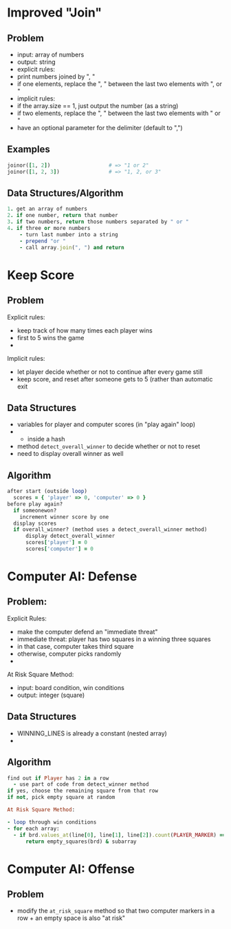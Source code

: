 # Improved "Join"

## Problem

- input: array of numbers
- output: string
- explicit rules: 
-   print numbers joined by ", "
-   if one elements, replace the ", " between the last two elements with ", or " 
- implicit rules:
-   if the array.size == 1, just output the number (as a string)
-   if two elements, replace the ", " between the last two elements with " or " 
-   have an optional parameter for the delimiter (default to ",")

## Examples

```ruby
joinor([1, 2])                   # => "1 or 2"
joinor([1, 2, 3])                # => "1, 2, or 3"
```

## Data Structures/Algorithm

```ruby
1. get an array of numbers
2. if one number, return that number
3. if two numbers, return those numbers separated by " or "
4. if three or more numbers
    - turn last number into a string
    - prepend "or "
    - call array.join(", ") and return

```
# Keep Score

## Problem

Explicit rules:

- keep track of how many times each player wins
- first to 5 wins the game
- 

Implicit rules:

- let player decide whether or not to continue after every game still
- keep score, and reset after someone gets to 5 (rather than automatic exit
 

## Data Structures

- variables for player and computer scores (in "play again" loop)
-   - inside a hash
- method `detect_overall_winner` to decide whether or not to reset
- need to display overall winner as well

## Algorithm

```ruby
after start (outside loop)
  scores = { 'player' => 0, 'computer' => 0 }
before play again?
  if someonewon?
    increment winner score by one
  display scores
  if overall_winner? (method uses a detect_overall_winner method)
      display detect_overall_winner
      scores['player'] = 0
      scores['computer'] = 0
```

# Computer AI: Defense

## Problem:

Explicit Rules:

- make the computer defend an "immediate threat"
- immediate threat: player has two squares in a winning three squares
- in that case, computer takes third square
- otherwise, computer picks randomly
- 

At Risk Square Method:

- input: board condition, win conditions
- output: integer (square)

## Data Structures

- WINNING_LINES is already a constant (nested array)
- 

## Algorithm

```ruby
find out if Player has 2 in a row
  - use part of code from detect_winner method
if yes, choose the remaining square from that row
if not, pick empty square at random

At Risk Square Method:

- loop through win conditions
- for each array:
  - if brd.values_at(line[0], line[1], line[2]).count(PLAYER_MARKER) == 2 AND brd.values_at(line[0], line[1], line[2]).count(" ") == 1
      return empty_squares(brd) & subarray

```

# Computer AI: Offense

## Problem

- modify the `at_risk_square` method so that two computer markers in a row + an empty space is also "at risk"